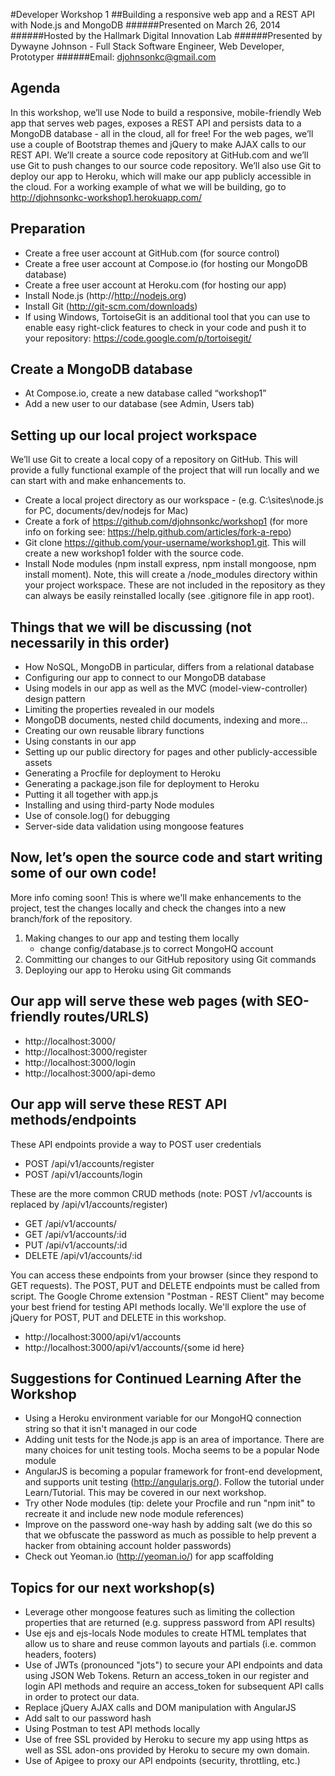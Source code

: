 #Developer Workshop 1
##Building a responsive web app and a REST API with Node.js and MongoDB
######Presented on March 26, 2014
######Hosted by the Hallmark Digital Innovation Lab 
######Presented by Dywayne Johnson - Full Stack Software Engineer, Web Developer, Prototyper
######Email: djohnsonkc@gmail.com

Agenda
--------------

In this workshop, we’ll use Node to build a responsive, mobile-friendly Web app that serves web pages, exposes a REST API and persists data to a MongoDB database - all in the cloud, all for free! For the web pages, we’ll use a couple of Bootstrap themes and jQuery to make AJAX calls to our REST API. We’ll create a source code repository at GitHub.com and we’ll use Git to push changes to our source code repository. We’ll also use Git to deploy our app to Heroku, which will make our app publicly accessible in the cloud. For a working example of what we will be building, go to http://djohnsonkc-workshop1.herokuapp.com/

Preparation
--------------

- Create a free user account at GitHub.com (for source control) 
- Create a free user account at Compose.io (for hosting our MongoDB database) 
- Create a free user account at Heroku.com (for hosting our app)
- Install Node.js (http://http://nodejs.org)
- Install Git (http://git-scm.com/downloads)
- If using Windows, TortoiseGit is an additional tool that you can use to enable easy right-click features to check in your code and push it to your repository: https://code.google.com/p/tortoisegit/


Create a MongoDB database
--------------

- At Compose.io, create a new database called “workshop1”
- Add a new user to our database (see Admin, Users tab)

Setting up our local project workspace
--------------

We’ll use Git to create a local copy of a repository on GitHub. This will provide a fully functional example of the project that will run locally and we can start with and make enhancements to.

- Create a local project directory as our workspace - (e.g. C:\sites\node.js for PC, documents/dev/nodejs for Mac)
- Create a fork of https://github.com/djohnsonkc/workshop1 (for more info on forking see: https://help.github.com/articles/fork-a-repo)
- Git clone https://github.com/your-username/workshop1.git. This will create a new workshop1 folder with the source code.
- Install Node modules (npm install express, npm install mongoose, npm install moment). Note, this will create a /node_modules directory within your project workspace. These are not included in the repository as they can always be easily reinstalled locally (see .gitignore file in app root).

Things that we will be discussing (not necessarily in this order)
--------------

- How NoSQL, MongoDB in particular, differs from a relational database
- Configuring our app to connect to our MongoDB database
- Using models in our app as well as the MVC (model-view-controller) design pattern
- Limiting the properties revealed in our models
- MongoDB documents, nested child documents, indexing and more...
- Creating our own reusable library functions
- Using constants in our app
- Setting up our public directory for pages and other publicly-accessible assets
- Generating a Procfile for deployment to Heroku
- Generating a package.json file for deployment to Heroku 
- Putting it all together with app.js
- Installing and using third-party Node modules
- Use of console.log() for debugging
- Server-side data validation using mongoose features



Now, let’s open the source code and start writing some of our own code!
--------------

More info coming soon! This is where we'll make enhancements to the project, test the changes locally and check the changes into a new branch/fork of the repository. 

1. Making changes to our app and testing them locally 
	- change config/database.js to correct MongoHQ account
2. Committing our changes to our GitHub repository using Git commands
3. Deploying our app to Heroku using Git commands


Our app will serve these web pages (with SEO-friendly routes/URLS)
--------------

- http://localhost:3000/  
- http://localhost:3000/register
- http://localhost:3000/login
- http://localhost:3000/api-demo

Our app will serve these REST API methods/endpoints
--------------

These API endpoints provide a way to POST user credentials 
- POST /api/v1/accounts/register
- POST /api/v1/accounts/login

These are the more common CRUD methods (note: POST /v1/accounts is replaced by /api/v1/accounts/register)
- GET /api/v1/accounts/ 
- GET /api/v1/accounts/:id 
- PUT /api/v1/accounts/:id
- DELETE /api/v1/accounts/:id



You can access these endpoints from your browser (since they respond to GET requests). The POST, PUT and DELETE endpoints must be called from script. The Google Chrome extension "Postman - REST Client" may become your best friend for testing API methods locally. We'll explore the use of jQuery for POST, PUT and DELETE in this workshop.

- http://localhost:3000/api/v1/accounts
- http://localhost:3000/api/v1/accounts/{some id here}



Suggestions for Continued Learning After the Workshop
--------------

- Using a Heroku environment variable for our MongoHQ connection string so that it isn't managed in our code
- Adding unit tests for the Node.js app is an area of importance. There are many choices for unit testing tools. Mocha seems to be a popular Node module
- AngularJS is becoming a popular framework for front-end development, and supports unit testing (http://angularjs.org/). Follow the tutorial under Learn/Tutorial. This may be covered in our next workshop.
- Try other Node modules (tip: delete your Procfile and run "npm init" to recreate it and include new node module references)
- Improve on the password one-way hash by adding salt (we do this so that we obfuscate the password as much as possible to help prevent a hacker from obtaining account holder passwords)
- Check out Yeoman.io (http://yeoman.io/) for app scaffolding


Topics for our next workshop(s)
--------------

- Leverage other mongoose features such as limiting the collection properties that are returned (e.g. suppress password from API results)
- Use ejs and ejs-locals Node modules to create HTML templates that allow us to share and reuse common layouts and partials (i.e. common headers, footers)
- Use of JWTs (pronounced "jots") to secure your API endpoints and data using JSON Web Tokens. Return an access_token in our register and login API methods and require an access_token for subsequent API calls in order to protect our data.
- Replace jQuery AJAX calls and DOM manipulation with AngularJS
- Add salt to our password hash
- Using Postman to test API methods locally
- Use of free SSL provided by Heroku to secure my app using https as well as SSL adon-ons provided by Heroku to secure my own domain.
- Use of Apigee to proxy our API endpoints (security, throttling, etc.)









